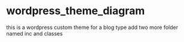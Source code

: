 # wordpress_theme_diagram
this is a wordpress custom theme for a blog type
add two more folder named inc and classes
